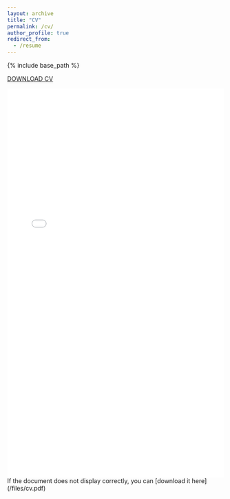 ```yaml
---
layout: archive
title: "CV"
permalink: /cv/
author_profile: true
redirect_from:
  - /resume
---
```


{% include base_path %}

[DOWNLOAD CV](/files/cv.pdf)

<iframe src="/files/cv.pdf" style="width:100%; height:900px;" frameborder="0"></iframe>
If the document does not display correctly, you can [download it here](/files/cv.pdf)


